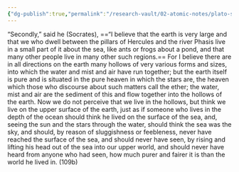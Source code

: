 ```yaml
---
{"dg-publish":true,"permalink":"/research-vault/02-atomic-notes/plato-s-metaphor-of-frogs-round-a-pond/"}
---
```


“Secondly,” said he (Socrates), ==“I believe that the earth is very large and that we who dwell between the pillars of Hercules and the river Phasis live in a small part of it about the sea, like ants or frogs about a pond, and that many other people live in many other such regions.== For I believe there are in all directions on the earth many hollows of very various forms and sizes, into which the water and mist and air have run together; but the earth itself is pure and is situated in the pure heaven in which the stars are, the heaven which those who discourse about such matters call the ether; the water, mist and air are the sediment of this and flow together into the hollows of the earth. Now we do not perceive that we live in the hollows, but think we live on the upper surface of the earth, just as if someone who lives in the depth of the ocean should think he lived on the surface of the sea, and, seeing the sun and the stars through the water, should think the sea was the sky, and should, by reason of sluggishness or feebleness, never have reached the surface of the sea, and should never have seen, by rising and lifting his head out of the sea into our upper world, and should never have heard from anyone who had seen, how much purer and fairer it is than the world he lived in. (109b)